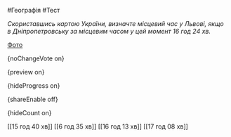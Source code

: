 #Географія #Тест

*Скориставшись картою України, визначте місцевий час у Львові, якщо в Дніпропетровську за місцевим часом у цей момент 16 год 24 хв.*

[Фото](https://zno.osvita.ua//doc/images/znotest/28/2836/3.jpg)

{noChangeVote on}

{preview on}

{hideProgress on}

{shareEnable off}

{hideCount on}

[[15 год 40 хв]]
[[6 год 35 хв]]
[[16 год 13 хв]]
[[17 год 08 хв]]
